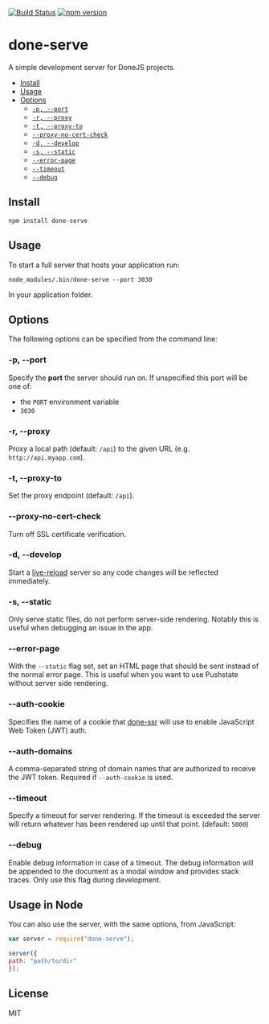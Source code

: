 [![Build Status](https://travis-ci.org/donejs/done-serve.svg?branch=master)](https://travis-ci.org/donejs/done-serve)
[![npm version](https://badge.fury.io/js/done-serve.svg)](http://badge.fury.io/js/done-serve)

# done-serve

A simple development server for DoneJS projects.

- [Install](#install)
- [Usage](#usage)
- [Options](#options)
  - <code>[-p, --port](#-p---port)</code>
  - <code>[-r, --proxy](#-r---proxy)</code>
  - <code>[-t, --proxy-to](#-t---proxy-to)</code>
  - <code>[--proxy-no-cert-check](#--proxy-no-cert-check)</code>
  - <code>[-d, --develop](#-d---develop)</code>
  - <code>[-s, --static](#-s--static)</code>
  - <code>[--error-page](#--error-page)</code>
  - <code>[--timeout](#--timeout)</code>
  - <code>[--debug](#--debug)</code>

## Install

```
npm install done-serve
```

## Usage

To start a full server that hosts your application run:

```
node_modules/.bin/done-serve --port 3030
```

In your application folder.

## Options

The following options can be specified from the command line:

### -p, --port

Specify the **port** the server should run on. If unspecified this port will be one of:

* the `PORT` environment variable
* `3030`

### -r, --proxy

Proxy a local path (default: `/api`) to the given URL (e.g. `http://api.myapp.com`).

### -t, --proxy-to

Set the proxy endpoint (default: `/api`).

### --proxy-no-cert-check

Turn off SSL certificate verification.

### -d, --develop

Start a [live-reload](http://stealjs.com/docs/steal.live-reload.html) server so any code changes will be reflected immediately.

### -s, --static

Only serve static files, do not perform server-side rendering. Notably this is useful when debugging an issue in the app.

### --error-page <filename>

With the `--static` flag set, set an HTML page that should be sent instead of the normal error page. This is useful when you want to use Pushstate without server side rendering.

### --auth-cookie

Specifies the name of a cookie that [done-ssr](https://github.com/donejs/done-ssr#options) will use to enable JavaScript Web Token (JWT) auth.

### --auth-domains

A comma-separated string of domain names that are authorized to receive the JWT token.  Required if `--auth-cookie` is used.

### --timeout

Specify a timeout for server rendering. If the timeout is exceeded the server will return whatever has been rendered up until that point. (default: `5000`)

### --debug

Enable debug information in case of a timeout. The debug information will be appended to the document as a modal window and provides stack traces. Only use this flag during development.

## Usage in Node

You can also use the server, with the same options, from JavaScript:

```js
var server = require("done-serve");

server({
path: "path/to/dir"
});
```

## License

MIT
